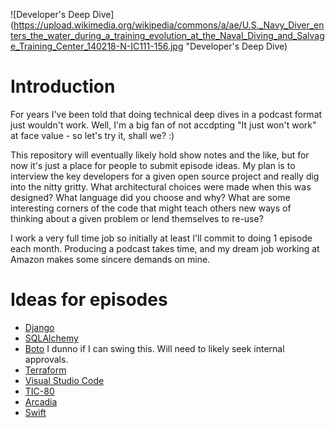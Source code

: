 ![Developer's Deep Dive](https://upload.wikimedia.org/wikipedia/commons/a/ae/U.S._Navy_Diver_enters_the_water_during_a_training_evolution_at_the_Naval_Diving_and_Salvage_Training_Center_140218-N-IC111-156.jpg "Developer's Deep Dive)

# Introduction

For years I've been told that doing technical deep dives in a podcast format just wouldn't work. Well, I'm a big fan of not accdpting "It just won't work" at face value - so let's try it, shall we? :)

This repository will eventually likely hold show notes and the like, but for now it's just a place for people to
submit episode ideas. My plan is to interview the key developers for a given open source project and really dig
into the nitty gritty. What architectural choices were made when this was designed? What language did you choose
and why? What are some interesting corners of the code that might teach others new ways of thinking about a given
problem or lend themselves to re-use?

I work a very full time job so initially at least I'll commit to doing 1 episode each month. Producing a podcast
takes time, and my dream job working at Amazon makes some sincere demands on mine.

# Ideas for episodes

* [Django](https://www.djangoproject.com/)
* [SQLAlchemy](https://www.sqlalchemy.org/)
* [Boto](https://github.com/boto/boto3) I dunno if I can swing this. Will need to likely seek internal approvals.
* [Terraform](https://www.terraform.io/)
* [Visual Studio Code](https://code.visualstudio.com/)
* [TIC-80](https://tic.computer/)
* [Arcadia](https://github.com/arcadia-unity/Arcadia)
* [Swift](https://github.com/apple/swift)
